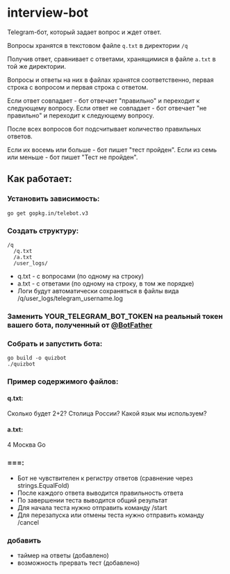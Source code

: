 # interview-bot

Telegram-бот, который задает вопрос и ждет ответ.

Вопросы хранятся в текстовом файле `q.txt` в директории `/q`

Получив ответ, сравнивает с ответами, хранящимися в файле `a.txt` в той же директории. 

Вопросы и ответы на них в файлах хранятся соответственно, первая строка с вопросом и первая строка с ответом. 

Если ответ совпадает - бот отвечает "правильно" и переходит к следующему вопросу. 
Если ответ не совпадает - бот отвечает "не правильно" и переходит к следующему вопросу. 

После всех вопросов бот подсчитывает количество правильных ответов. 

Если их восемь или больше - бот пишет "тест пройден". 
Если из семь или меньше - бот пишет "Тест не пройден".

## Как работает:
### Установить зависимость:

    go get gopkg.in/telebot.v3

### Создать структуру:
    /q
      /q.txt
      /a.txt
      /user_logs/
 
- q.txt - с вопросами (по одному на строку) 
- a.txt - с ответами (по одному на строку, в том же порядке)
- Логи будут автоматически сохраняться в файлы вида /q/user_logs/telegram_username.log

### Заменить YOUR_TELEGRAM_BOT_TOKEN на реальный токен вашего бота, полученный от [@BotFather](https://t.me/BotFather)

### Собрать и запустить бота:

    go build -o quizbot
    ./quizbot

### Пример содержимого файлов:
#### q.txt:

Сколько будет 2+2?
Столица России?
Какой язык мы используем?

#### a.txt:

4
Москва
Go

### ===:
- Бот не чувствителен к регистру ответов (сравнение через strings.EqualFold)
- После каждого ответа выводится правильность ответа
- По завершении теста выводится общий результат
- Для начала теста нужно отправить команду /start
- Для перезапуска или отмены теста нужно отправить команду /cancel

### добавить
- таймер на ответы (добавлено)
- возможность прервать тест  (добавлено)
